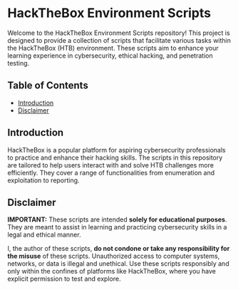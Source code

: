 # HackTheBox Environment Scripts

Welcome to the HackTheBox Environment Scripts repository! This project is designed to provide a collection of scripts that facilitate various tasks within the HackTheBox (HTB) environment. These scripts aim to enhance your learning experience in cybersecurity, ethical hacking, and penetration testing.

## Table of Contents

- [Introduction](#introduction)
- [Disclaimer](#disclaimer)

## Introduction

HackTheBox is a popular platform for aspiring cybersecurity professionals to practice and enhance their hacking skills. The scripts in this repository are tailored to help users interact with and solve HTB challenges more efficiently. They cover a range of functionalities from enumeration and exploitation to reporting.

## Disclaimer

**IMPORTANT:** These scripts are intended **solely for educational purposes**. They are meant to assist in learning and practicing cybersecurity skills in a legal and ethical manner. 

I, the author of these scripts, **do not condone or take any responsibility for the misuse** of these scripts. Unauthorized access to computer systems, networks, or data is illegal and unethical. Use these scripts responsibly and only within the confines of platforms like HackTheBox, where you have explicit permission to test and explore.

